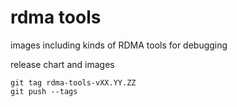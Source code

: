 # rdma tools

images including kinds of RDMA tools for debugging

release chart and images
```shell
git tag rdma-tools-vXX.YY.ZZ 
git push --tags
```
